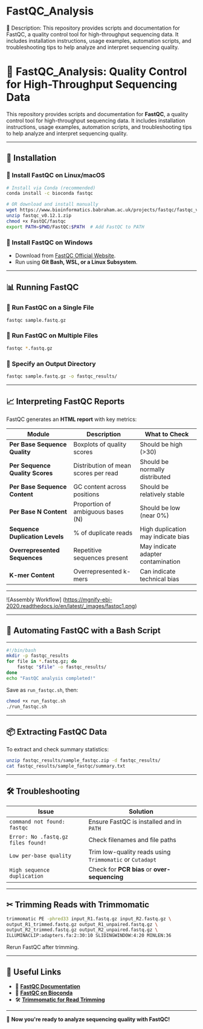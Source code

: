 # FastQC_Analysis
📝 Description: This repository provides scripts and documentation for FastQC, a quality control tool for high-throughput sequencing data. It includes installation instructions, usage examples, automation scripts, and troubleshooting tips to help analyze and interpret sequencing quality.


# 🧬 FastQC_Analysis: Quality Control for High-Throughput Sequencing Data  

This repository provides scripts and documentation for **FastQC**, a quality control tool for high-throughput sequencing data. It includes installation instructions, usage examples, automation scripts, and troubleshooting tips to help analyze and interpret sequencing quality.  

---

## 🚀 Installation  

### 🔹 Install FastQC on Linux/macOS  
```bash
# Install via Conda (recommended)
conda install -c bioconda fastqc

# OR download and install manually
wget https://www.bioinformatics.babraham.ac.uk/projects/fastqc/fastqc_v0.12.1.zip
unzip fastqc_v0.12.1.zip
chmod +x FastQC/fastqc
export PATH=$PWD/FastQC:$PATH  # Add FastQC to PATH
```

### 🔹 Install FastQC on Windows  
- Download from [FastQC Official Website](https://www.bioinformatics.babraham.ac.uk/projects/fastqc/).  
- Run using **Git Bash, WSL, or a Linux Subsystem**.  

---

## 📊 Running FastQC  

### 🔹 Run FastQC on a Single File  
```bash
fastqc sample.fastq.gz
```

### 🔹 Run FastQC on Multiple Files  
```bash
fastqc *.fastq.gz
```

### 🔹 Specify an Output Directory  
```bash
fastqc sample.fastq.gz -o fastqc_results/
```

---

## 📈 Interpreting FastQC Reports  

FastQC generates an **HTML report** with key metrics:  

| **Module** | **Description** | **What to Check** |
|------------|---------------|------------------|
| **Per Base Sequence Quality** | Boxplots of quality scores | Should be high (>30) |
| **Per Sequence Quality Scores** | Distribution of mean scores per read | Should be normally distributed |
| **Per Base Sequence Content** | GC content across positions | Should be relatively stable |
| **Per Base N Content** | Proportion of ambiguous bases (N) | Should be low (near 0%) |
| **Sequence Duplication Levels** | % of duplicate reads | High duplication may indicate bias |
| **Overrepresented Sequences** | Repetitive sequences present | May indicate adapter contamination |
| **K-mer Content** | Overrepresented k-mers | Can indicate technical bias |

---
![Assembly Workflow] (https://mgnify-ebi-2020.readthedocs.io/en/latest/_images/fastqc1.png)


---


## 🔄 Automating FastQC with a Bash Script  
--- 


```bash
#!/bin/bash
mkdir -p fastqc_results
for file in *.fastq.gz; do
    fastqc "$file" -o fastqc_results/
done
echo "FastQC analysis completed!"
```

Save as `run_fastqc.sh`, then:  
```bash
chmod +x run_fastqc.sh
./run_fastqc.sh
```

---

## 📦 Extracting FastQC Data  

To extract and check summary statistics:  
```bash
unzip fastqc_results/sample_fastqc.zip -d fastqc_results/
cat fastqc_results/sample_fastqc/summary.txt
```

---

## 🛠 Troubleshooting  

| **Issue** | **Solution** |
|-----------|-------------|
| `command not found: fastqc` | Ensure FastQC is installed and in `PATH` |
| `Error: No .fastq.gz files found!` | Check filenames and file paths |
| `Low per-base quality` | Trim low-quality reads using `Trimmomatic` or `Cutadapt` |
| `High sequence duplication` | Check for **PCR bias** or **over-sequencing** |

---

## ✂ Trimming Reads with Trimmomatic  

```bash
trimmomatic PE -phred33 input_R1.fastq.gz input_R2.fastq.gz \
output_R1_trimmed.fastq.gz output_R1_unpaired.fastq.gz \
output_R2_trimmed.fastq.gz output_R2_unpaired.fastq.gz \
ILLUMINACLIP:adapters.fa:2:30:10 SLIDINGWINDOW:4:20 MINLEN:36
```

Rerun FastQC after trimming.

---

## 🔗 Useful Links  
- 📜 **[FastQC Documentation](https://www.bioinformatics.babraham.ac.uk/projects/fastqc/)**  
- 📘 **[FastQC on Bioconda](https://anaconda.org/bioconda/fastqc)**  
- 🛠 **[Trimmomatic for Read Trimming](http://www.usadellab.org/cms/?page=trimmomatic)**  

---

🚀 **Now you're ready to analyze sequencing quality with FastQC!**  
